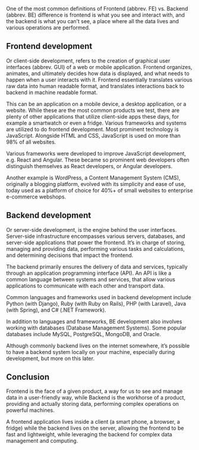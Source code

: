 One of the most common definitions of Frontend (abbrev. FE) vs. Backend (abbrev. BE) difference is frontend is what you see and interact with, and the backend is what you can’t see, a place where all the data lives and various operations are performed.

## Frontend development

Or client-side development, refers to the creation of graphical user interfaces (abbrev. GUI) of a web or mobile application. Frontend organizes, animates, and ultimately decides how data is displayed, and what needs to happen when a user interacts with it. Frontend essentially translates various raw data into human readable format, and translates interactions back to backend in machine readable format. 

This can be an application on a mobile device, a desktop application, or a website. While these are the most common products we test, there are plenty of other applications that utilize client-side apps these days, for example a smartwatch or even a fridge.
Various frameworks and systems are utilized to do frontend development. Most prominent technology is JavaScript. Alongside HTML and CSS, JavaScript is used on more than 98% of all websites.

Various frameworks were developed to improve JavaScript development, e.g. React and Angular. These became so prominent web developers often distinguish themselves as React developers, or Angular developers.

Another example is WordPress, a Content Management System (CMS), originally a blogging platform, evolved with its simplicity and ease of use, today used as a platform of choice for 40%+ of small websites to enterprise e-commerce webshops.

## Backend development

Or server-side development, is the engine behind the user interfaces. Server-side infrastructure encompasses various servers, databases, and server-side applications that power the frontend. It’s in charge of storing, managing and providing data, performing various tasks and calculations, and determining decisions that impact the frontend.

The backend primarily ensures the delivery of data and services, typically through an application programming interface (API). An API is like a common language between systems and services, that allow various applications to communicate with each other and transport data.

Common languages and frameworks used in backend development include Python (with Django), Ruby (with Ruby on Rails), PHP (with Laravel), Java (with Spring), and C# (.NET Framework). 

In addition to languages and frameworks, BE development also involves working with databases (Database Management Systems). Some popular databases include MySQL, PostgreSQL, MongoDB, and Oracle.

Although commonly backend lives on the internet somewhere, it’s possible to have a backend system locally on your machine, especially during development, but more on this later.

## Conclusion

Frontend is the face of a given product, a way for us to see and manage data in a user-friendly way, while Backend is the workhorse of a product, providing and actually storing data, performing complex operations on powerful machines.

A frontend application lives inside a client (a smart phone, a browser, a fridge) while the backend lives on the server, allowing the frontend to be fast and lightweight, while leveraging the backend for complex data management and computing.